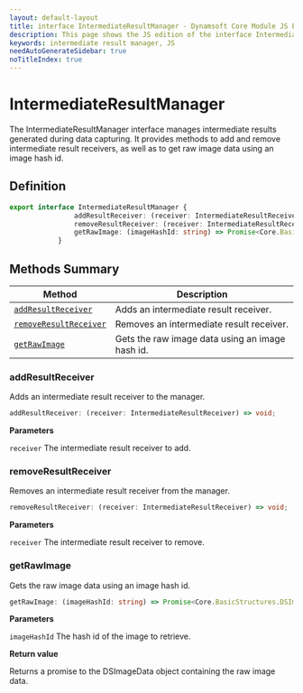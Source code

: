 ```yaml
---
layout: default-layout
title: interface IntermediateResultManager - Dynamsoft Core Module JS Edition API Reference
description: This page shows the JS edition of the interface IntermediateResultManager in Dynamsoft Core Module.
keywords: intermediate result manager, JS
needAutoGenerateSidebar: true
noTitleIndex: true
---
```


# IntermediateResultManager

The IntermediateResultManager interface manages intermediate results generated during data capturing. It provides methods to add and remove intermediate result receivers, as well as to get raw image data using an image hash id.

## Definition

```ts
export interface IntermediateResultManager {
                addResultReceiver: (receiver: IntermediateResultReceiver) => void;
                removeResultReceiver: (receiver: IntermediateResultReceiver) => void;
                getRawImage: (imageHashId: string) => Promise<Core.BasicStructures.DSImageData>;
            }
```

## Methods Summary

| Method | Description |
|--------|-------------|
| [`addResultReceiver`](#addresultreceiver) | Adds an intermediate result receiver.|
| [`removeResultReceiver`](#removeresultreceiver) | Removes an intermediate result receiver. |
| [`getRawImage`](#getrawimage) | Gets the raw image data using an image hash id. |

### addResultReceiver

Adds an intermediate result receiver to the manager.

```ts
addResultReceiver: (receiver: IntermediateResultReceiver) => void;
```

**Parameters**

`receiver` The intermediate result receiver to add.

### removeResultReceiver

Removes an intermediate result receiver from the manager.

```ts
removeResultReceiver: (receiver: IntermediateResultReceiver) => void;
```

**Parameters**

`receiver` The intermediate result receiver to remove.

### getRawImage

Gets the raw image data using an image hash id.

```ts
getRawImage: (imageHashId: string) => Promise<Core.BasicStructures.DSImageData>;
```

**Parameters**

`imageHashId` The hash id of the image to retrieve.

**Return value**

Returns a promise to the DSImageData object containing the raw image data.
